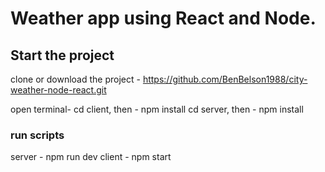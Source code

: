﻿# Weather app using React and Node.
 
 ## Start the project
 clone or download the project - https://github.com/BenBelson1988/city-weather-node-react.git
 
 open terminal-
 cd client, then - npm install
 cd server, then - npm install
  
 ### run scripts
 server - npm run dev
 client - npm start

